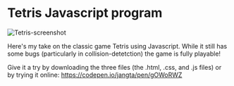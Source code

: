 # Tetris Javascript program

![Tetris-screenshot](https://user-images.githubusercontent.com/25576089/127171810-66580a64-4560-4c42-9b69-af166f2a143d.png)

Here's my take on the classic game Tetris using Javascript. While it still
has some bugs (particularly in collision-detetction) the game is fully
playable!

Give it a try by downloading the three files (the .html, .css, and .js files) 
or by trying it online:
https://codepen.io/jangta/pen/gOWoRWZ
